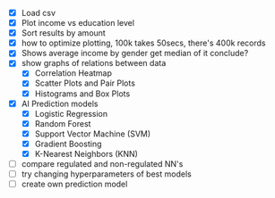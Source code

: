 - [x] Load csv
- [x] Plot income vs education level
- [x] Sort results by amount
- [x] how to optimize plotting, 100k takes 50secs, there's 400k records
- [x] Shows average income by gender
    get median of it
    conclude?
- [x] show graphs of relations between data
    - [x] Correlation Heatmap
    - [x] Scatter Plots and Pair Plots
    - [x] Histograms and Box Plots
- [x] AI Prediction models
    - [x] Logistic Regression
    - [x] Random Forest
    - [x] Support Vector Machine (SVM)
    - [x] Gradient Boosting
    - [x] K-Nearest Neighbors (KNN)
- [ ] compare regulated and non-regulated NN's
- [ ] try changing hyperparameters of best models
- [ ] create own prediction model
